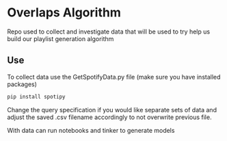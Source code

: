# Overlaps Algorithm
Repo used to collect and investigate data that will be used to try help us build our playlist generation algorithm

## Use
To collect data use the GetSpotifyData.py file (make sure you have installed packages)

```bash
pip install spotipy
```
Change the query specification if you would like separate sets of data and adjust the saved .csv filename accordingly to not overwrite previous file.

With data can run notebooks and tinker to generate models


